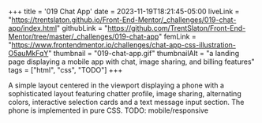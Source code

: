 +++
title = '019 Chat App'
date = 2023-11-19T18:21:45-05:00
liveLink = "https://trentslaton.github.io/Front-End-Mentor/_challenges/019-chat-app/index.html"
githubLink = "https://github.com/TrentSlaton/Front-End-Mentor/tree/master/_challenges/019-chat-app"
femLink = "https://www.frontendmentor.io/challenges/chat-app-css-illustration-O5auMkFqY"
thumbnail = "019-chat-app.gif"
thumbnailAlt = "a landing page displaying a mobile app with chat, image sharing, and billing features"
tags = ["html", "css", "TODO"]
+++

A simple layout centered in the viewport displaying a phone with a sophisticated layout featuring chatter profile, image sharing, alternating colors, interactive selection cards and a text message input section. The phone is implemented in pure CSS. TODO: mobile/responsive
